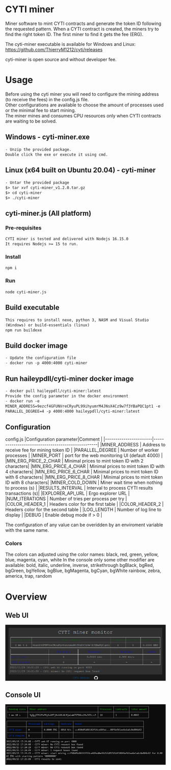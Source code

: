 # CYTI miner

Miner software to mint CYTI contracts and generate the token ID following the requested pattern.
When a CYTI contract is created, the miners try to find the right token ID. The first miner to find it gets the fee (ERG).

The cyti-miner executable is available for Windows and Linux:<br />
https://github.com/ThierryM1212/cyti/releases

cyti-miner is open source and without developer fee.

# Usage
Before using the cyti miner you will need to configure the mining address (to receive the fees) in the config.js file.<br />
Other configurations are available to choose the amount of processes used or the minimal fee to start mining.<br />
The miner mines and consumes CPU resources only when CYTI contracts are waiting to be solved.

## Windows - cyti-miner.exe
    - Unzip the provided package.
    Double click the exe or execute it using cmd.

## Linux (x64 built on Ubuntu 20.04) - cyti-miner
    - Untar the provided package
    $> tar xvf cyti-miner_v1.2.0.tar.gz
    $> cd cyti-miner
    $> ./cyti-miner

## cyti-miner.js (All platform)
### Pre-requisites
    CYTI miner is tested and delivered with Nodejs 16.15.0
    It requires Nodejs >= 15 to run.

### Install
    npm i

### Run
    node cyti-miner.js

## Build executable
    This requires to install nexe, python 3, NASM and Visual Studio (Windows) or build-essentials (linux)
    npm run buildexe

## Build docker image
    - Update the configuration file
    - docker run -p 4000:4000 cyti-miner

## Run haileypdll/cyti-miner docker image
    - docker pull haileypdll/cyti-miner:latest
    Provide the config parameter in the docker environment
    - docker run -e MINER_ADDRESS=9ezcf4GFUNVreCRyuPL99ihyumrM4JNsX4Cz9w7f3YBaPQC1pt1 -e PARALLEL_DEGREE=4 -p 4000:4000 haileypdll/cyti-miner:latest

## Configuration
config.js
|Configuration parameter|Comment                                           |
|-----------------------|--------------------------------------------------|
|MINER_ADDRESS          | Address to receive fee for mining token ID       |
|PARALLEL_DEGREE        | Number of worker processes                       |
|MINER_PORT             | port for the web monitoring UI (default 4000)    |
|MIN_ERG_PRICE_2_CHAR   | Minimal prices to mint token ID with 2 characters|
|MIN_ERG_PRICE_4_CHAR   | Minimal prices to mint token ID with 4 characters|
|MIN_ERG_PRICE_6_CHAR   | Minimal prices to mint token ID with 6 characters|
|MIN_ERG_PRICE_8_CHAR   | Minimal prices to mint token ID with 8 characters|
|MINER_COLD_DOWN        | Miner wait time when nothing to process (s)      |
|RESULTS_INTERVAL       | Interval to process CYTI results transactions (s)|
|EXPLORER_API_URL       | Ergo explorer URL                                |
|NUM_ITERATIONS         | Number of tries per process per try              |
|COLOR_HEADER_1         | Headers color for the first table                |
|COLOR_HEADER_2         | Headers color for the second table               |
|LOG_LENGTH             | Number of log line to display                    |
|DEBUG                  | Enable debug mode if > 0                         |

The configuration of any value can be overidden by an enviroment variable with the same name.

### Colors
The colors can adjusted using the color names:
    black, red, green, yellow, blue, magenta, cyan, white
In the console only some other modifier are available:
    bold, italic, underline, inverse, strikethrough
    bgBlack, bgRed, bgGreen, bgYellow, bgBlue, bgMagenta, bgCyan, bgWhite
    rainbow, zebra, america, trap, random


# Overview
## Web UI
![CYTI miner web UI](./miner_web_UI.png)

## Console UI
![CYTI miner console UI](./miner_console_UI.png)
